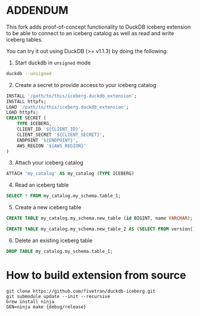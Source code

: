 # ADDENDUM

This fork adds proof-of-concept functionality to DuckDB iceberg extension to be able to connect to an iceberg catalog as well as read and write iceberg tables.

You can try it out using DuckDB (>= v1.1.3) by doing the following:

1. Start duckdb in `unsigned` mode
```bash
duckdb --unsigned
```

2. Create a secret to provide access to your iceberg catalog
```sql
INSTALL '/path/to/this/iceberg.duckdb_extension';
INSTALL httpfs;
LOAD '/path/to/this/iceberg.duckdb_extension';
LOAD httpfs;
CREATE SECRET (
	TYPE ICEBERG,
	CLIENT_ID '${CLIENT_ID}',
	CLIENT_SECRET '${CLIENT_SECRET}',
	ENDPOINT '${ENDPOINT}',
	AWS_REGION '${AWS_REGION}'
)
```

3. Attach your iceberg catalog
```sql
ATTACH 'my_catalog' AS my_catalog (TYPE ICEBERG)
```

4. Read an iceberg table
```sql
SELECT * FROM my_catalog.my_schema.table_1;
```

5. Create a new iceberg table
```sql
CREATE TABLE my_catalog.my_schema.new_table (id BIGINT, name VARCHAR);
```
```sql
CREATE TABLE my_catalog.my_schema.new_table_2 AS (SELECT FROM version());
```

6. Delete an existing iceberg table
```sql
DROP TABLE my_catalog.my_schema.table_1;
```

# How to build extension from source
```
git clone https://github.com/fivetran/duckdb-iceberg.git
git submodule update --init --recursive
brew install ninja
GEN=ninja make {debug/release}
```
